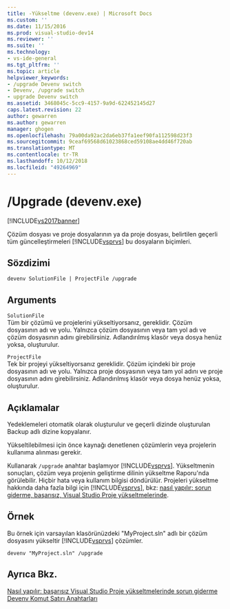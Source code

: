 ```yaml
---
title: -Yükseltme (devenv.exe) | Microsoft Docs
ms.custom: ''
ms.date: 11/15/2016
ms.prod: visual-studio-dev14
ms.reviewer: ''
ms.suite: ''
ms.technology:
- vs-ide-general
ms.tgt_pltfrm: ''
ms.topic: article
helpviewer_keywords:
- /upgrade Devenv switch
- Devenv, /upgrade switch
- upgrade Devenv switch
ms.assetid: 3468045c-5cc9-4157-9a9d-622452145d27
caps.latest.revision: 22
author: gewarren
ms.author: gewarren
manager: ghogen
ms.openlocfilehash: 79a00da92ac2da6eb37fa1eef90fa112598d23f3
ms.sourcegitcommit: 9ceaf69568d61023868ced59108ae4dd46f720ab
ms.translationtype: MT
ms.contentlocale: tr-TR
ms.lasthandoff: 10/12/2018
ms.locfileid: "49264969"
---
```

# <a name="upgrade-devenvexe"></a>/Upgrade (devenv.exe)
[!INCLUDE[vs2017banner](../../includes/vs2017banner.md)]

  
Çözüm dosyası ve proje dosyalarının ya da proje dosyası, belirtilen geçerli tüm güncelleştirmeleri [!INCLUDE[vsprvs](../../includes/vsprvs-md.md)] bu dosyaların biçimleri.  
  
## <a name="syntax"></a>Sözdizimi  
  
```  
devenv SolutionFile | ProjectFile /upgrade  
```  
  
## <a name="arguments"></a>Arguments  
 `SolutionFile`  
 Tüm bir çözümü ve projelerini yükseltiyorsanız, gereklidir. Çözüm dosyasının adı ve yolu. Yalnızca çözüm dosyasının veya tam yol adı ve çözüm dosyasının adını girebilirsiniz. Adlandırılmış klasör veya dosya henüz yoksa, oluşturulur.  
  
 `ProjectFile`  
 Tek bir projeyi yükseltiyorsanız gereklidir. Çözüm içindeki bir proje dosyasının adı ve yolu. Yalnızca proje dosyasının veya tam yol adını ve proje dosyasının adını girebilirsiniz. Adlandırılmış klasör veya dosya henüz yoksa, oluşturulur.  
  
## <a name="remarks"></a>Açıklamalar  
 Yedeklemeleri otomatik olarak oluşturulur ve geçerli dizinde oluşturulan Backup adlı dizine kopyalanır.  
  
 Yükseltilebilmesi için önce kaynağı denetlenen çözümlerin veya projelerin kullanıma alınması gerekir.  
  
 Kullanarak `/upgrade` anahtar başlamıyor [!INCLUDE[vsprvs](../../includes/vsprvs-md.md)]. Yükseltmenin sonuçları, çözüm veya projenin geliştirme dilinin yükseltme Raporu'nda görülebilir. Hiçbir hata veya kullanım bilgisi döndürülür. Projeleri yükseltme hakkında daha fazla bilgi için [!INCLUDE[vsprvs](../../includes/vsprvs-md.md)], bkz: [nasıl yapılır: sorun giderme, başarısız, Visual Studio Proje yükseltmelerinde](../../porting/how-to-troubleshoot-unsuccessful-visual-studio-project-upgrades.md).  
  
## <a name="example"></a>Örnek  
 Bu örnek için varsayılan klasörünüzdeki "MyProject.sln" adlı bir çözüm dosyasını yükseltir [!INCLUDE[vsprvs](../../includes/vsprvs-md.md)] çözümler.  
  
```  
devenv "MyProject.sln" /upgrade  
```  
  
## <a name="see-also"></a>Ayrıca Bkz.  
 [Nasıl yapılır: başarısız Visual Studio Proje yükseltmelerinde sorun giderme](../../porting/how-to-troubleshoot-unsuccessful-visual-studio-project-upgrades.md)   
 [Devenv Komut Satırı Anahtarları](../../ide/reference/devenv-command-line-switches.md)



